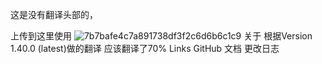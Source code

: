 这是没有翻译头部的，

上传到这里使用
![7b7bafe4c7a891738df3f2c6d6b6c1c9](https://github.com/user-attachments/assets/573c137d-3b79-47dd-a84e-a07851f32306)
关于
根据Version	1.40.0 (latest)做的翻译
应该翻译了70%
Links	GitHub
文档
更改日志
